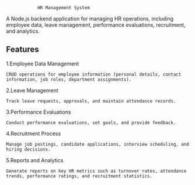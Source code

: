 
                HR Management System
            
A Node.js backend application for managing HR operations, including employee data, leave management, performance evaluations, recruitment, and analytics.

Features
--------

1.Employee Data Management

    CRUD operations for employee information (personal details, contact information, job roles, department assignments).
    
2.Leave Management

    Track leave requests, approvals, and maintain attendance records.
    
3.Performance Evaluations

    Conduct performance evaluations, set goals, and provide feedback.
    
4.Recruitment Process

    Manage job postings, candidate applications, interview scheduling, and hiring decisions.
    
5.Reports and Analytics

    Generate reports on key HR metrics such as turnover rates, attendance trends, performance ratings, and recruitment statistics.
